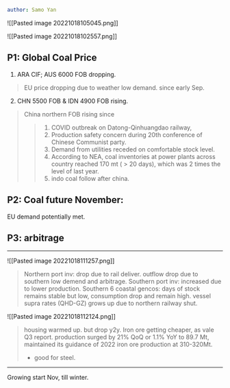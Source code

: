 ```yaml
author: Samo Yan
```
![[Pasted image 20221018105045.png]]

![[Pasted image 20221018102557.png]]
## P1:  Global Coal Price
1. ARA CIF; AUS 6000 FOB dropping. 
> EU price dropping due to weather low demand. since early Sep.
2. CHN 5500 FOB & IDN 4900 FOB rising.
> China northern FOB rising since 
> > 1. COVID outbreak on Datong-Qinhuangdao railway,  
> > 2. Production safety concern during 20th conference of Chinese Communist party.
> > 3. Demand from utilities receded on comfortable stock level.
> > 4. According to NEA, coal inventories at power plants across country reached 170 mt ( > 20 days), which was 2 times the level of last year. 
> > 5. indo coal follow after china.

## P2: Coal future November:
EU demand potentially met. 

## P3: arbitrage

---

![[Pasted image 20221018111257.png]]

> Northern port inv: drop due to rail deliver. outflow drop due to southern low demend and arbitrage.
> Southern port inv: increased due to lower production. 
> Southern 6 coastal gencos: days of stock remains stable but low, consumption drop and remain high.
> vessel supra rates (QHD-GZ) grows up due to northern railway shut.

![[Pasted image 20221018112124.png]]

> housing warmed up. but drop y2y.
> Iron ore getting cheaper, as vale Q3 report. production surged by 21% QoQ or 1.1% YoY to 89.7 Mt, maintained its guidance of 2022 iron ore production at 310-320Mt.  
> - good for steel.

---

Growing start Nov, till winter.
